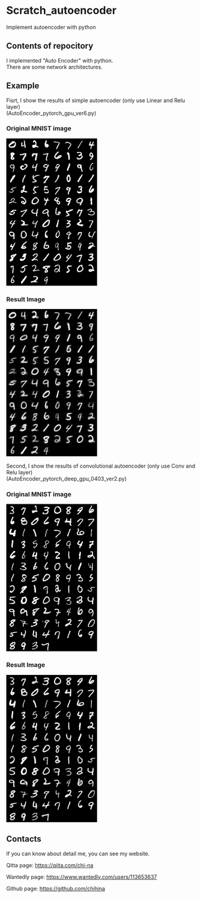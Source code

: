 # Scratch_autoencoder
Implement autoencoder with python

## Contents of repocitory
I implemented "Auto Encoder" with python.  
There are some network architectures. 

## Example 
Fisrt, I show the results of simple autoencoder (only use Linear and Relu layer)  
(AutoEncoder_pytorch_gpu_ver6.py)  

### Original MNIST image  
![Original image](https://github.com/chihina/Scratch_autoencoder/blob/master/autoencoder_0402_gpu_ver6/ori_image_validation_3.png)  

### Result Image  
![Result image](https://github.com/chihina/Scratch_autoencoder/blob/master/autoencoder_0402_gpu_ver6/cha_image_validation_3.png)

Second, I show the results of convolutional autoencoder (only use Conv and Relu layer)  
(AutoEncoder_pytorch_deep_gpu_0403_ver2.py)

### Original MNIST image  
![Original image](https://github.com/chihina/Scratch_autoencoder/blob/master/autoencoder__0402_gpu_conv_ver2/ori_image_validation.png)  

### Result Image  
![Result image](https://github.com/chihina/Scratch_autoencoder/blob/master/autoencoder__0402_gpu_conv_ver2/cha_image_validation.png)


## Contacts
If you can know about detail me, you can see my website.

Qitta page: https://qiita.com/chi-na  

Wantedly page: https://www.wantedly.com/users/113653637  

Github page: https://github.com/chihina
